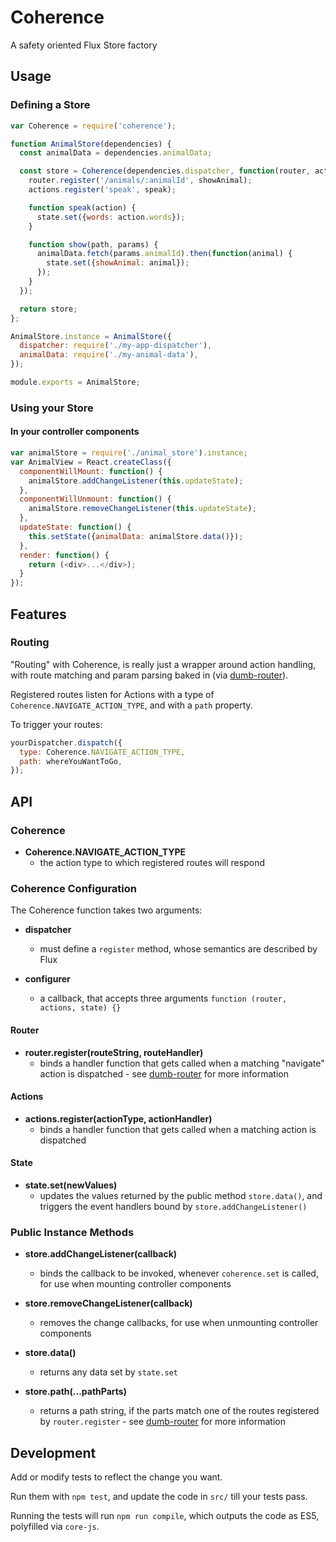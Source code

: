 # Coherence

A safety oriented Flux Store factory

## Usage

### Defining a Store

```javascript
var Coherence = require('coherence');

function AnimalStore(dependencies) {
  const animalData = dependencies.animalData;

  const store = Coherence(dependencies.dispatcher, function(router, actions, state) {
    router.register('/animals/:animalId', showAnimal);
    actions.register('speak', speak);

    function speak(action) {
      state.set({words: action.words});
    }

    function show(path, params) {
      animalData.fetch(params.animalId).then(function(animal) {
        state.set({showAnimal: animal});
      });
    }
  });

  return store;
};

AnimalStore.instance = AnimalStore({
  dispatcher: require('./my-app-dispatcher'),
  animalData: require('./my-animal-data'),
});

module.exports = AnimalStore;
```

### Using your Store

#### In your controller components

```javascript
var animalStore = require('./animal_store').instance;
var AnimalView = React.createClass({
  componentWillMount: function() {
    animalStore.addChangeListener(this.updateState);
  },
  componentWillUnmount: function() {
    animalStore.removeChangeListener(this.updateState);
  },
  updateState: function() {
    this.setState({animalData: animalStore.data()});
  },
  render: function() {
    return (<div>...</div>);
  }
});
```

## Features

### Routing

"Routing" with Coherence, is really just a wrapper around action handling, with
route matching and param parsing baked in (via
[dumb-router](https://github.com/clalimarmo/dumb-router)).

Registered routes listen for Actions with a type of
`Coherence.NAVIGATE_ACTION_TYPE`, and with a `path` property.

To trigger your routes:

```javascript
yourDispatcher.dispatch({
  type: Coherence.NAVIGATE_ACTION_TYPE,
  path: whereYouWantToGo,
});
```

## API

### Coherence

- __Coherence.NAVIGATE_ACTION_TYPE__
  - the action type to which registered routes will respond

### Coherence Configuration

The Coherence function takes two arguments:

- __dispatcher__
  - must define a `register` method, whose semantics are described by Flux

- __configurer__
  - a callback, that accepts three arguments `function (router, actions, state) {}`

#### Router

- __router.register(routeString, routeHandler)__
  - binds a handler function that gets called when a matching "navigate" action
    is dispatched - see
    [dumb-router](https://github.com/clalimarmo/dumb-router#dumb-router) for more
    information

#### Actions

- __actions.register(actionType, actionHandler)__
  - binds a handler function that gets called when a matching action is dispatched

#### State

- __state.set(newValues)__
  - updates the values returned by the public method `store.data()`, and triggers the event
    handlers bound by `store.addChangeListener()`

### Public Instance Methods

- __store.addChangeListener(callback)__
  - binds the callback to be invoked, whenever `coherence.set` is called,
    for use when mounting controller components

- __store.removeChangeListener(callback)__
  - removes the change callbacks, for use when unmounting controller components

- __store.data()__
  - returns any data set by `state.set`

- __store.path(...pathParts)__
  - returns a path string, if the parts match one of the routes registered by
    `router.register` - see
    [dumb-router](https://github.com/clalimarmo/dumb-router#dumb-router) for
    more information

## Development

Add or modify tests to reflect the change you want.

Run them with `npm test`, and update the code in `src/` till your tests pass.

Running the tests will run `npm run compile`, which outputs the code as ES5,
polyfilled via `core-js`.
